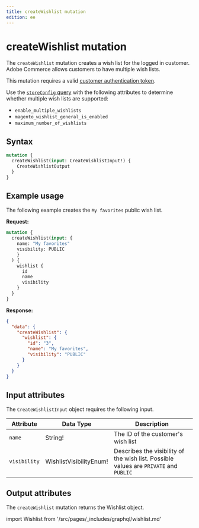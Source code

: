 ```yaml
---
title: createWishlist mutation
edition: ee
---
```


# createWishlist mutation

The `createWishlist` mutation creates a wish list for the logged in customer. Adobe Commerce allows customers to have multiple wish lists.

This mutation requires a valid [customer authentication token]({{page.baseurl}}/graphql/mutations/generate-customer-token.html).

<InlineAlert variant="info" slots="text" />

Use the [`storeConfig` query]({{page.baseurl}}/graphql/queries/store-config.html) with the following attributes to determine whether multiple wish lists are supported:

*  `enable_multiple_wishlists`
*  `magento_wishlist_general_is_enabled`
*  `maximum_number_of_wishlists`

## Syntax

```graphql
mutation {
  createWishlist(input: CreateWishlistInput!) {
    CreateWishlistOutput
  }
}
```

## Example usage

The following example creates the `My favorites` public wish list.

**Request:**

``` graphql
mutation {
  createWishlist(input: {
    name: "My favorites"
    visibility: PUBLIC
    }
  ) {
    wishlist {
      id
      name
      visibility
    }
  }
}
```

**Response:**

```json
{
  "data": {
    "createWishlist": {
      "wishlist": {
        "id": "3",
        "name": "My favorites",
        "visibility": "PUBLIC"
      }
    }
  }
}
```

## Input attributes

The `CreateWishlistInput` object requires the following input.

Attribute |  Data Type | Description
--- | --- | ---
`name` | String! | The ID of the customer's wish list
`visibility`| WishlistVisibilityEnum! | Describes the visibility of the wish list. Possible values are `PRIVATE` and `PUBLIC`

## Output attributes

The `createWishlist` mutation returns the Wishlist object.

import Wishlist from '/src/pages/_includes/graphql/wishlist.md'

<Wishlist />
